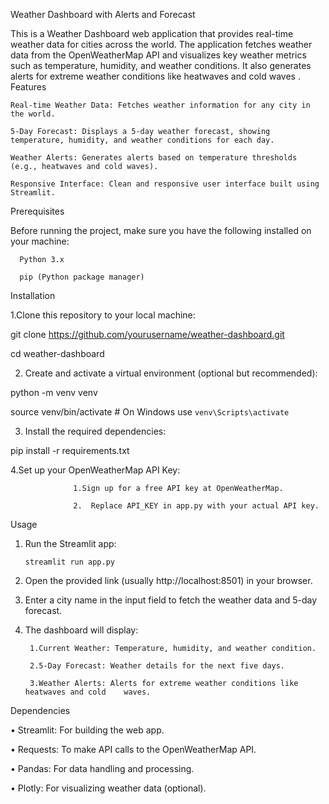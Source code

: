Weather Dashboard with Alerts and Forecast

This is a Weather Dashboard web application that provides real-time weather data for cities across the world. The application fetches weather data from the OpenWeatherMap API and visualizes key weather metrics such as temperature, humidity, and weather conditions. It also generates alerts for extreme weather conditions like heatwaves and cold waves
.
Features

    Real-time Weather Data: Fetches weather information for any city in the world.

    5-Day Forecast: Displays a 5-day weather forecast, showing temperature, humidity, and weather conditions for each day.

    Weather Alerts: Generates alerts based on temperature thresholds (e.g., heatwaves and cold waves).

    Responsive Interface: Clean and responsive user interface built using Streamlit.

Prerequisites

Before running the project, make sure you have the following installed on your machine:

      Python 3.x

      pip (Python package manager)

Installation

1.Clone this repository to your local machine:

git clone https://github.com/yourusername/weather-dashboard.git

cd weather-dashboard

2. Create and activate a virtual environment (optional but recommended):

python -m venv venv

source venv/bin/activate   # On Windows use `venv\Scripts\activate`

3. Install the required dependencies:

pip install -r requirements.txt

4.Set up your OpenWeatherMap API Key:

                  1.Sign up for a free API key at OpenWeatherMap.

                  2.  Replace API_KEY in app.py with your actual API key.

Usage

1.	Run the Streamlit app:
        
        streamlit run app.py

2.	Open the provided link (usually http://localhost:8501) in your browser.

3.	Enter a city name in the input field to fetch the weather data and 5-day forecast.

4.	The dashboard will display:

         1.Current Weather: Temperature, humidity, and weather condition.
  	
         2.5-Day Forecast: Weather details for the next five days.
  	
         3.Weather Alerts: Alerts for extreme weather conditions like heatwaves and cold    waves.
         
Dependencies

 •	Streamlit: For building the web app.

 •	Requests: To make API calls to the OpenWeatherMap API.

 •	Pandas: For data handling and processing.

 •	Plotly: For visualizing weather data (optional).






